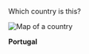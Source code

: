 Which country is this?

![Map of a country](images/EU-Portugal_(orthographic_projection).svg)
<!--question-->
**Portugal**